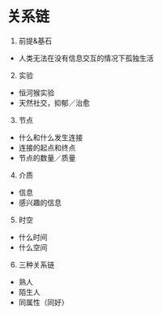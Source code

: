 # 关系链
1. 前提&基石
* 人类无法在没有信息交互的情况下孤独生活
2. 实验
* 恒河猴实验
* 天然社交，抑郁／治愈
3. 节点
* 什么和什么发生连接
* 连接的起点和终点
* 节点的数量／质量
4. 介质
* 信息
* 感兴趣的信息
5. 时空
* 什么时间
* 什么空间
6. 三种关系链
* 熟人
* 陌生人
* 同属性（同好）
